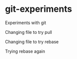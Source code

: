 # git-experiments
Experiments with git

Changing file to try pull

Changing file to try rebase

Trying rebase again
